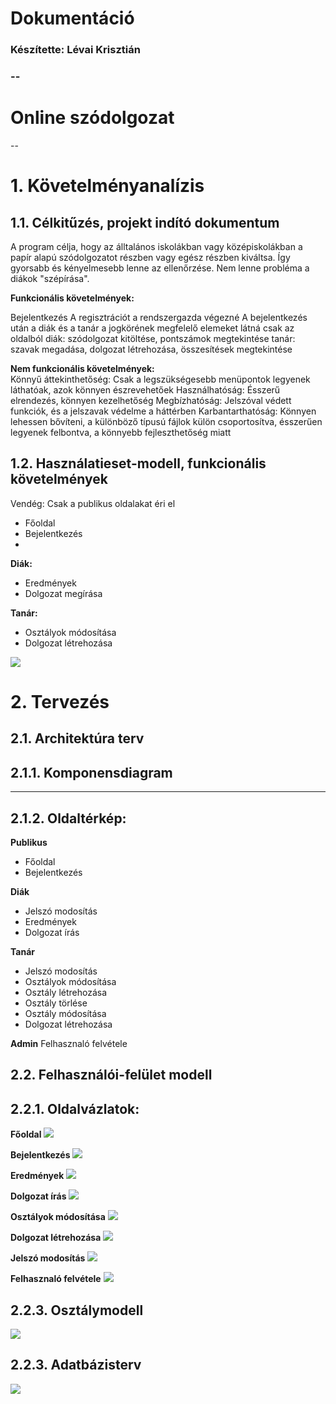 <h1>Dokumentáció</h1>
<h3>Készítette: Lévai Krisztián<h3>
--
<h1>Online szódolgozat</h1>
--
<h1>1. Követelményanalízis</h1>
<h2>1.1. Célkitűzés, projekt indító dokumentum</h2>
<p>
A program célja, hogy az álltalános iskolákban vagy középiskolákban a papír alapú szódolgozatot részben vagy egész részben kiváltsa. Így gyorsabb és kényelmesebb lenne az ellenőrzése. Nem lenne probléma a diákok "szépírása".
</p>
<strong>Funkcionális követelmények:</strong><br>
<p>Bejelentkezés
A regisztrációt a rendszergazda végezné
A bejelentkezés után a diák és a tanár a jogkörének megfelelő elemeket látná csak az oldalból
diák: szódolgozat kitöltése, pontszámok megtekintése
tanár: szavak megadása, dolgozat létrehozása, összesítések megtekintése
</p>
<p>
<strong>Nem funkcionális követelmények:</strong><br>
Könnyű áttekinthetőség: Csak a legszükségesebb menüpontok legyenek láthatóak, azok könnyen észrevehetőek
Használhatóság: Ésszerű elrendezés, könnyen kezelhetőség
Megbízhatóság:  Jelszóval védett funkciók, és a jelszavak védelme a háttérben
Karbantarthatóság: Könnyen lehessen bővíteni, a különböző típusú fájlok külön csoportosítva, ésszerűen legyenek felbontva, a könnyebb fejleszthetőség miatt
</p>

<h2>1.2. Használatieset-modell, funkcionális követelmények</h2>
Vendég: Csak a publikus oldalakat éri el
<ul>  
  <li>Főoldal</li>
  <li>Bejelentkezés<li>
</ul>

<strong>Diák:</strong>
<ul>  
  <li>Eredmények</li>
  <li>Dolgozat megírása</li>
</ul>

<strong>Tanár:</strong>
<ul>
  <li>Osztályok módosítása</li>
  <li>Dolgozat létrehozása</li>
</ul>

<img src="https://github.com/levkri/Alk_fejlsz/blob/master/use-case.gif">

<h1>2. Tervezés</h1>

<h2>2.1. Architektúra terv</h2>

<h2>2.1.1. Komponensdiagram</h2>

----------------------------------------------------------------

<h2>2.1.2. Oldaltérkép:</h2>

<strong>Publikus</strong>
<ul>
<li>Főoldal</li>
<li>Bejelentkezés</li>
</ul>

<strong>Diák</strong>
<ul>
    <li>Jelszó modosítás</li>
    <li>Eredmények</li>
    <li>Dolgozat írás</li>
</ul>

<strong>Tanár</strong>
<ul>
    <li>Jelszó modosítás</li>
    <li>Osztályok módosítása</li>
      <li>Osztály létrehozása</li>
      <li>Osztály törlése</li>
    <li>Osztály módosítása</li>
    <li>Dolgozat létrehozása</li>
</ul>

<strong>Admin</strong>
    Felhasznaló felvétele

<h2>2.2. Felhasználói-felület modell</h2>

<h2>2.2.1. Oldalvázlatok:</h2>

<strong>Főoldal</strong>
<img src="https://github.com/levkri/Alk_fejlsz/blob/master/Foldal.jpg">

<strong>Bejelentkezés</strong>
<img src="https://github.com/levkri/Alk_fejlsz/blob/master/bejelentkezes.jpg">

<strong>Eredmények</strong>
<img src="https://github.com/levkri/Alk_fejlsz/blob/master/Eredmenyek.jpg">

<strong>Dolgozat írás</strong>
<img src="https://github.com/levkri/Alk_fejlsz/blob/master/Dolgozat_iras.jpg">

<strong>Osztályok módosítása</strong>
<img src="https://github.com/levkri/Alk_fejlsz/blob/master/Osztalyok_modositasa.jpg">

<strong>Dolgozat létrehozása</strong>
<img src="https://github.com/levkri/Alk_fejlsz/blob/master/Dolgozat_letrehozasa.jpg">

<strong>Jelszó modosítás</strong>
<img src="https://github.com/levkri/Alk_fejlsz/blob/master/Jelszo_modositas.jpg">

<strong>Felhasznaló felvétele</strong>
<img src="https://github.com/levkri/Alk_fejlsz/blob/master/Felhasznalo_felvetele.jpg">

<h2>2.2.3. Osztálymodell</h2>
<img src="https://github.com/levkri/Alk_fejlsz/blob/master/database.png">

<h2>2.2.3. Adatbázisterv</h2>
<img src="https://github.com/levkri/Alk_fejlsz/blob/master/database.png">


